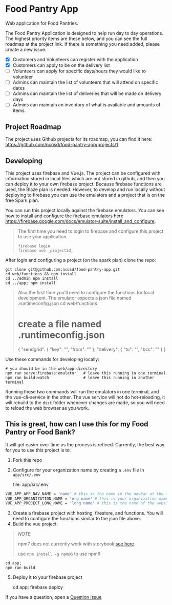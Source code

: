 # Food Pantry App
Web application for Food Pantries.

The Food Pantry Application is designed to help run day to day operations.  The highest priority items are these below, and you can see the full roadmap at the project link.  If there is something you need added, please create a new issue.

* [X] Customers and Volunteers can register with the application
* [X] Customers can apply to be on the delivery list
* [ ] Volunteers can apply for specific days/hours they would like to volunteer
* [ ] Admins can maintain the list of volunteers that will attend on specific dates
* [ ] Admins can maintain the list of deliveries that will be made on delivery days
* [ ] Admins can maintain an inventory of what is available and amounts of items.

## Project Roadmap
The project uses Github projects for its roadmap, you can find it here: https://github.com/ncosd/food-pantry-app/projects/1

## Developing
This project uses firebase and Vue.js.  The project can be configured with information stored in local files which are not stored in github, and then you can deploy it to your own firebase project.  Because firebase functions are used, the Blaze plan is needed.  However, to develop and run locally without deploying to firebase you can use the emulators and a project that is on the free Spark plan.

You can run this project locally against the firebase emulators.  You can see how to install and configure the firebase emulators here https://firebase.google.com/docs/emulator-suite/install_and_configure.

> The first time you need to login to firebase and configure this project to use your application.
>
>     firebase login
>     firebase use _projectid_

After login and configuring a project (on the spark plan) clone the repo:

    git clone git@github.com:ncosd/food-pantry-app.git
    cd web/functions && npm install
    cd ../admin npm install
    cd ../app; npm install

> Also the first time you'll need to configure the functions for local development.  The emulator expects a json file named .runtimeconfig.json
>    cd web/functions
>    # create a file named .runtimeconfig.json
>    {
>       "sendgrid": {
>          "key": "",
>          "from": ""
>       },
>       "delivery": {
>         "to": "",
>         "bcc": ""
>       }
>    }

Use these commands for developing locally:

    # you should be in the web/app directory
    npm run serve:firebase:emulator   # leave this running in one terminal
    npm run build:watch               # leave this running in another terminal

Running these two commands will run the emulators in one terminal, and the vue-cli-service in the other.  The vue service will not do hot-reloading, it will rebuild to the `dist` folder whenever changes are made, so you will need to reload the web browser as you work.

## This is great, how can I use this for my Food Pantry or Food Bank?
It will get easier over time as the process is refined.   Currently, the best way for you to use this project is to:

1. Fork this repo
2. Configure for your organization name by creating a `.env` file in  `app/src/.env`

    file: app/src/.env
```sh
VUE_APP_APP_NAV_NAME = 'name' # this is the name in the navbar at the top.
VUE_APP_ORGANIZATION_NAME = 'org name' # this is your organization name.
VUE_APP_PROJECT_LONG_NAME = 'long name' # this is the name of the website you are going to deploy.  Usually a long version of you Project Name.
```

3. Create a firebase project with hosting, firestore, and functions.  You will need to configure the functions similar to the json file above.
4. Build the vue project:

> *NOTE*
>
> npm7 does not currently work with storybook [see here](https://github.com/storybookjs/storybook/issues/13683)
>
> use `npm install -g npm@6` to use npm6

    cd app;
    npm run build

5. Deploy it to your firebase project

   cd app;
   firebase deploy

If you have a question, open a [Question issue](https://github.com/ncosd/food-pantry-app/issues/new?assignees=&labels=question&template=question.md&title=%5BQ%5D+)
